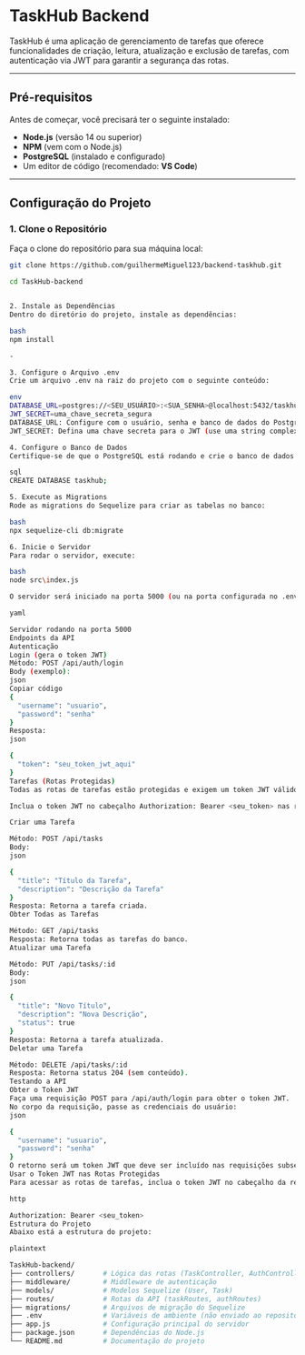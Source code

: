 # TaskHub Backend

TaskHub é uma aplicação de gerenciamento de tarefas que oferece funcionalidades de criação, leitura, atualização e exclusão de tarefas, com autenticação via JWT para garantir a segurança das rotas.

---

## **Pré-requisitos**

Antes de começar, você precisará ter o seguinte instalado:

- **Node.js** (versão 14 ou superior)
- **NPM** (vem com o Node.js)
- **PostgreSQL** (instalado e configurado)
- Um editor de código (recomendado: **VS Code**)

---

## **Configuração do Projeto**

### 1. Clone o Repositório
Faça o clone do repositório para sua máquina local:

```bash
git clone https://github.com/guilhermeMiguel123/backend-taskhub.git

cd TaskHub-backend


2. Instale as Dependências
Dentro do diretório do projeto, instale as dependências:

bash
npm install

-

3. Configure o Arquivo .env
Crie um arquivo .env na raiz do projeto com o seguinte conteúdo:

env
DATABASE_URL=postgres://<SEU_USUÁRIO>:<SUA_SENHA>@localhost:5432/taskhub
JWT_SECRET=uma_chave_secreta_segura
DATABASE_URL: Configure com o usuário, senha e banco de dados do PostgreSQL.
JWT_SECRET: Defina uma chave secreta para o JWT (use uma string complexa para segurança).

4. Configure o Banco de Dados
Certifique-se de que o PostgreSQL está rodando e crie o banco de dados:

sql
CREATE DATABASE taskhub;

5. Execute as Migrations
Rode as migrations do Sequelize para criar as tabelas no banco:

bash
npx sequelize-cli db:migrate

6. Inicie o Servidor
Para rodar o servidor, execute:

bash
node src\index.js

O servidor será iniciado na porta 5000 (ou na porta configurada no .env), e você verá a seguinte mensagem no console:

yaml

Servidor rodando na porta 5000
Endpoints da API
Autenticação
Login (gera o token JWT)
Método: POST /api/auth/login
Body (exemplo):
json
Copiar código
{
  "username": "usuario",
  "password": "senha"
}
Resposta:
json

{
  "token": "seu_token_jwt_aqui"
}
Tarefas (Rotas Protegidas)
Todas as rotas de tarefas estão protegidas e exigem um token JWT válido. Para obter o token, use a rota de login (/api/auth/login).

Inclua o token JWT no cabeçalho Authorization: Bearer <seu_token> nas requisições.

Criar uma Tarefa

Método: POST /api/tasks
Body:
json

{
  "title": "Título da Tarefa",
  "description": "Descrição da Tarefa"
}
Resposta: Retorna a tarefa criada.
Obter Todas as Tarefas

Método: GET /api/tasks
Resposta: Retorna todas as tarefas do banco.
Atualizar uma Tarefa

Método: PUT /api/tasks/:id
Body:
json

{
  "title": "Novo Título",
  "description": "Nova Descrição",
  "status": true
}
Resposta: Retorna a tarefa atualizada.
Deletar uma Tarefa

Método: DELETE /api/tasks/:id
Resposta: Retorna status 204 (sem conteúdo).
Testando a API
Obter o Token JWT
Faça uma requisição POST para /api/auth/login para obter o token JWT.
No corpo da requisição, passe as credenciais do usuário:
json

{
  "username": "usuario",
  "password": "senha"
}
O retorno será um token JWT que deve ser incluído nas requisições subsequentes.
Usar o Token JWT nas Rotas Protegidas
Para acessar as rotas de tarefas, inclua o token JWT no cabeçalho da requisição:

http

Authorization: Bearer <seu_token>
Estrutura do Projeto
Abaixo está a estrutura do projeto:

plaintext

TaskHub-backend/
├── controllers/       # Lógica das rotas (TaskController, AuthController)
├── middleware/        # Middleware de autenticação
├── models/            # Modelos Sequelize (User, Task)
├── routes/            # Rotas da API (taskRoutes, authRoutes)
├── migrations/        # Arquivos de migração do Sequelize
├── .env               # Variáveis de ambiente (não enviado ao repositório)
├── app.js             # Configuração principal do servidor
├── package.json       # Dependências do Node.js
└── README.md          # Documentação do projeto
